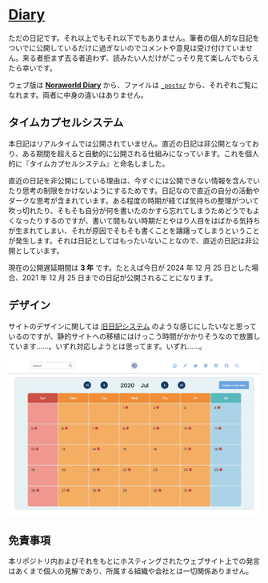 # [Diary](https://noraworld.github.io/diary/)
ただの日記です。それ以上でもそれ以下でもありません。筆者の個人的な日記をついでに公開しているだけに過ぎないのでコメントや意見は受け付けていません。来る者拒まず去る者追わず、読みたい人だけがこっそり見て楽しんでもらえたら幸いです。

ウェブ版は [**Noraworld Diary**](https://noraworld.github.io/diary/) から、ファイルは [`_posts/`](_posts) から、それぞれご覧になれます。両者に中身の違いはありません。



## タイムカプセルシステム
本日記はリアルタイムでは公開されていません。直近の日記は非公開となっており、ある期間を超えると自動的に公開される仕組みになっています。これを個人的に『タイムカプセルシステム』と命名しました。

直近の日記を非公開にしている理由は、今すぐには公開できない情報を含んでいたり思考の制限をかけないようにするためです。日記なので直近の自分の活動やダークな思考が含まれています。ある程度の時期が経てば気持ちの整理がついて吹っ切れたり、そもそも自分が何を書いたのかすら忘れてしまうためどうでもよくなったりするのですが、書いて間もない時期だとやはり人目をはばかる気持ちが生まれてしまい、それが原因でそもそも書くことを躊躇ってしまうということが発生します。それは日記としてはもったいないことなので、直近の日記は非公開としています。

現在の公開遅延期間は **3 年** です。たとえば今日が 2024 年 12 月 25 日とした場合、2021 年 12 月 25 日までの日記が公開されることになります。



## デザイン
サイトのデザインに関しては [旧日記システム](https://github.com/noraworld/diary-system) のような感じにしたいなと思っているのですが、静的サイトへの移植にはけっこう時間がかかりそうなので放置しています……。いずれ対応しようとは思ってます。いずれ……。

![diary-system](https://raw.githubusercontent.com/noraworld/diary-system/refs/heads/master/diary.png)



## 免責事項
本リポジトリ内およびそれをもとにホスティングされたウェブサイト上での発言はあくまで個人の見解であり、所属する組織や会社とは一切関係ありません。
